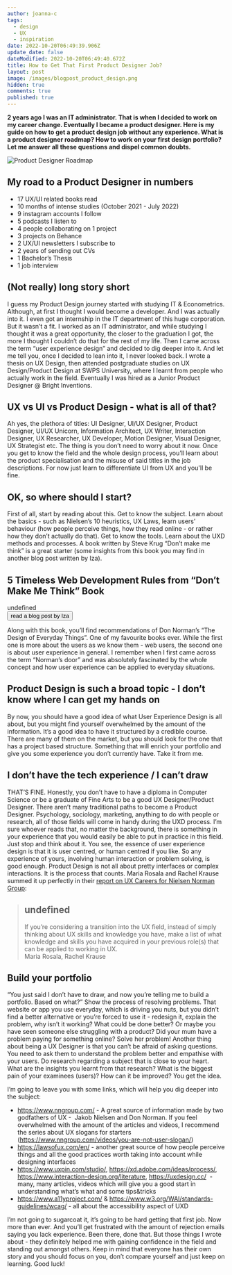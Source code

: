 ```yaml
---
author: joanna-c
tags:
  - design
  - UX
  - inspiration
date: 2022-10-20T06:49:39.906Z
update_date: false
dateModified: 2022-10-20T06:49:40.672Z
title: How to Get That First Product Designer Job?
layout: post
image: /images/blogpost_product_design.png
hidden: true
comments: true
published: true
---
```

**2 years ago I was an IT administrator. That is when I decided to work on my career change. Eventually I became a product designer. Here is my guide on how to get a product design job without any experience. What is a product designer roadmap? How to work on your first design portfolio? Let me answer all these questions and dispel common doubts.**

<div class="image"><img src="/images/blogpost_product_design.png" alt="Product Designer Roadmap" title="undefined"  /> </div>

## **My road to a Product Designer in numbers** 

* 17 UX/UI related books read
* 10 months of intense studies (October 2021 - July 2022)
* 9 instagram accounts I follow 
* 5 podcasts I listen to
* 4 people collaborating on 1 project
* 3 projects on Behance
* 2 UX/UI newsletters I subscribe to 
* 2 years of sending out CVs
* 1 Bachelor’s Thesis
* 1 job interview

## (Not really) long story short

I guess my Product Design journey started with studying IT & Econometrics. Although, at first I thought I would become a developer. And I was actually into it. I even got an internship in the IT department of this huge corporation. But it wasn’t a fit. I worked as an IT administrator, and while studying I thought it was a great opportunity, the closer to the graduation I got, the more I thought I couldn’t do that for the rest of my life. Then I came across the term “user experience design” and decided to dig deeper into it. And let me tell you, once I decided to lean into it, I never looked back. I wrote a thesis on UX Design, then attended postgraduate studies on UX Design/Product Design at SWPS University, where I learnt from people who actually work in the field. Eventually I was hired as a Junior Product Designer @ Bright Inventions. 

## UX vs UI vs Product Design - what is all of that?

Ah yes, the plethora of titles: UI Designer, UI/UX Designer, Product Designer, UI/UX Unicorn, Information Architect, UX Writer, Interaction Designer, UX Researcher, UX Developer, Motion Designer, Visual Designer, UX Strategist etc. The thing is you don’t need to worry about it now. Once you get to know the field and the whole design process, you’ll learn about the product specialisation and the misuse of said titles in the job descriptions. For now just learn to differentiate UI from UX and you'll be fine.

## OK, so where should I start?

First of all, start by reading about this. Get to know the subject. Learn about the basics - such as Nielsen’s 10 heuristics, UX Laws, learn users’ behaviour (how people perceive things, how they read online - or rather how they don’t actually do that). Get to know the tools. Learn about the UXD methods and processes. A book written by Steve Krug “Don’t make me think” is a great starter (some insights from this book you may find in another blog post written by Iza).

<div class='block-button'><h2>5 Timeless Web Development Rules from “Don’t Make Me Think” Book</h2><div>undefined</div><a href="https://brightinventions.pl/blog/5-web-development-rules-from-dont-make-me-think-book"><button>read a blog post by Iza</button></a></div>

Along with this book, you’ll find recommendations of Don Norman’s “The Design of Everyday Things”. One of my favourite books ever. While the first one is more about the users as we know them - web users, the second one is about user experience in general. I remember when I first came across the term “Norman’s door” and was absolutely fascinated by the whole concept and how user experience can be applied to everyday situations. 

## Product Design is such a broad topic - I don’t know where I can get my hands on

By now, you should have a good idea of what User Experience Design is all about, but you might find yourself overwhelmed by the amount of the information. It’s a good idea to have it structured by a credible course. There are many of them on the market, but you should look for the one that has a project based structure. Something that will enrich your portfolio and give you some experience you don’t currently have. Take it from me. 

## I don’t have the tech experience / I can’t draw

THAT’S FINE. Honestly, you don’t have to have a diploma in Computer Science or be a graduate of Fine Arts to be a good UX Designer/Product Designer. There aren’t many traditional paths to become a Product Designer. Psychology, sociology, marketing, anything to do with people or research, all of those fields will come in handy during the UXD process. I’m sure whoever reads that, no matter the background, there is something in your experience that you would easily be able to put in practice in this field. Just stop and think about it. You see, the essence of user experience design is that it is user centred, or human centred if you like. So any experience of yours, involving human interaction or problem solving, is good enough. Product Design is not all about pretty interfaces or complex interactions. It is the process that counts. Maria Rosala and Rachel Krause summed it up perfectly in their [report on UX Careers for Nielsen Norman Group](https://www.nngroup.com/reports/user-experience-careers/):

<blockquote><h2>undefined</h2><div>If you’re considering a transition into the UX field, instead of simply thinking about UX skills and knowledge you have, make a list of what knowledge and skills you have acquired in your previous role(s) that can be applied to working in UX.</div><footer>Maria Rosala, Rachel Krause</footer></blockquote>

## Build your portfolio 

“You just said I don’t have to draw, and now you’re telling me to build a portfolio. Based on what?” Show the process of resolving problems. That website or app you use everyday, which is driving you nuts, but you didn’t find a better alternative or you’re forced to use it - redesign it, explain the problem, why isn’t it working? What could be done better? Or maybe you have seen someone else struggling with a product? Did your mum have a problem paying for something online? Solve her problem! Another thing about being a UX Designer is that you can’t be afraid of asking questions. You need to ask them to understand the problem better and empathise with your users. Do research regarding a subject that is close to your heart. What are the insights you learnt from that research? What is the biggest pain of your examinees (users)? How can it be improved? You get the idea.

I’m going to leave you with some links, which will help you dig deeper into the subject:

* <https://www.nngroup.com/> - A great source of information made by two godfathers of UX -  Jakob Nielsen and Don Norman. If you feel overwhelmed with the amount of the articles and videos, I recommend the series about UX slogans for starters (https://www.nngroup.com/videos/you-are-not-user-slogan/)
* <https://lawsofux.com/en/> - another great source of how people perceive things and all the good practices worth taking into account while designing interfaces
* <https://www.uxpin.com/studio/>, <https://xd.adobe.com/ideas/process/>, <https://www.interaction-design.org/literature>, <https://uxdesign.cc/>  - many, many articles, videos which will give you a good start in understanding what’s what and some tips&tricks
* <https://www.a11yproject.com/> & <https://www.w3.org/WAI/standards-guidelines/wcag/> - all about the accessibility aspect of UXD

I’m not going to sugarcoat it, it’s going to be hard getting that first job. Now more than ever. And you’ll get frustrated with the amount of rejection emails saying you lack experience. Been there, done that. But those things I wrote about - they definitely helped me with gaining confidence in the field and standing out amongst others. Keep in mind that everyone has their own story and you should focus on you, don’t compare yourself and just keep on learning. Good luck!